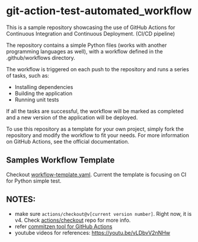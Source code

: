 # git-action-test-automated_workflow

This is a sample repository showcasing the use of GitHub Actions for Continuous Integration and Continuous Deployment. (CI/CD pipeline)

The repository contains a simple Python files (works with another programming languages as well), with a workflow defined in the .github/workflows directory.

The workflow is triggered on each push to the repository and runs a series of tasks, such as:

- Installing dependencies
- Building the application
- Running unit tests

If all the tasks are successful, the workflow will be marked as completed and a new version of the application will be deployed.

To use this repository as a template for your own project, simply fork the repository and modify the workflow to fit your needs. For more information on GitHub Actions, see the official documentation.

## Samples Workflow Template
Checkout [workflow-template.yaml](https://github.com/aimanamri/git-action-test-automated_workflow/blob/main/workflow-template.yaml).
Current the template is focusing on CI for Python simple test.

## NOTES:
- make sure `actions/checkout@v[current version number]`. Right now, it is v4. Check [actions/checkout](https://github.com/actions/checkout) repo for more info.
- refer [commitzen tool for GitHub Actions](https://commitizen-tools.github.io/commitizen/tutorials/github_actions/)
- youtube videos for references: https://youtu.be/vLDbvV2nNHw
